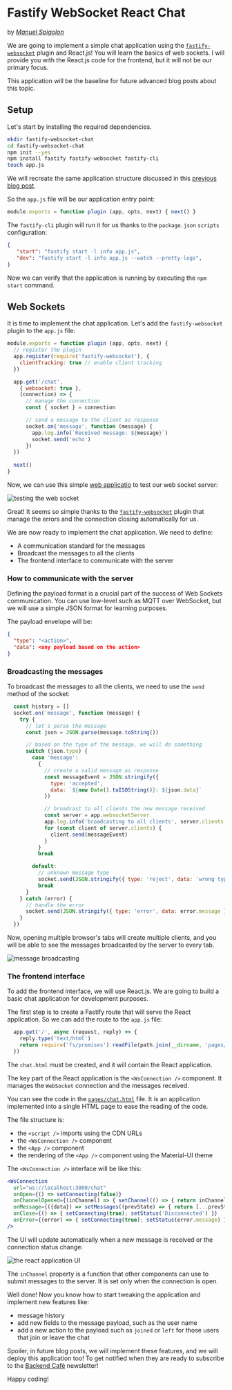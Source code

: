 
# Fastify WebSocket React Chat

by *[Manuel Spigolon](https://twitter.com/ManuEomm)*

We are going to implement a simple chat application using the [`fastify-websocket`](https://www.npmjs.com/package/fastify-websocket) plugin and React.js!
You will learn the basics of web sockets.
I will provide you with the React.js code for the frontend, but it will not be our primary focus.

This application will be the baseline for future advanced blog posts about this topic.

## Setup

Let's start by installing the required dependencies.

```sh
mkdir fastify-websocket-chat
cd fastify-websocket-chat
npm init --yes
npm install fastify fastify-websocket fastify-cli
touch app.js
```

We will recreate the same application structure discussed in this [previous blog post](https://backend.cafe/how-to-use-fastify-and-mongodb).

So the `app.js` file will be our application entry point:

```js
module.exports = function plugin (app, opts, next) { next() }
```

The `fastify-cli` plugin will run it for us thanks to the `package.json` `scripts` configuration:

```json
{
   "start": "fastify start -l info app.js",
   "dev": "fastify start -l info app.js --watch --pretty-logs",
}
```

Now we can verify that the application is running by executing the `npm start` command.

## Web Sockets

It is time to implement the chat application.
Let's add the `fastify-websocket` plugin to the `app.js` file:

```js
module.exports = function plugin (app, opts, next) {
  // register the plugin
  app.register(require('fastify-websocket'), {
    clientTracking: true // enable client tracking
  })

  app.get('/chat',
    { websocket: true },
    (connection) => {
      // manage the connection
      const { socket } = connection

      // send a message to the client as response
      socket.on('message', function (message) {
        app.log.info(`Received message: ${message}`)
        socket.send('echo')
      })
  })
  
  next()
}
```

Now, we can use this simple [web applicatio](http://livepersoninc.github.io/ws-test-page/) to test our web socket server:

![testing the web socket](./assets/ws-testing.png)

Great! It seems so simple thanks to the [`fastify-websocket`](https://www.npmjs.com/package/fastify-websocket) plugin that manage the errors and the connection closing automatically for us.

We are now ready to implement the chat application.
We need to define:

- A communication standard for the messages
- Broadcast the messages to all the clients
- The frontend interface to communicate with the server

### How to communicate with the server

Defining the payload format is a crucial part of the success of Web Sockets communication.
You can use low-level such as MQTT over WebSocket, but we will use a simple JSON format for learning purposes.

The payload envelope will be:

```json
{
  "type": "<action>",
  "data": <any payload based on the action>
}
```

### Broadcasting the messages

To broadcast the messages to all the clients, we need to use the `send` method of the socket:

```js
  const history = []
  socket.on('message', function (message) {
    try {
      // let's parse the message
      const json = JSON.parse(message.toString())

      // based on the type of the message, we will do something
      switch (json.type) {
        case 'message':
          {
            // create a valid message as response
            const messageEvent = JSON.stringify({
              type: 'accepted',
              data: `${new Date().toISOString()}: ${json.data}`
            })

            // broadcast to all clients the new message received
            const server = app.websocketServer
            app.log.info('broadcasting to all clients', server.clients.size)
            for (const client of server.clients) {
              client.send(messageEvent)
            }
          }
          break

        default:
          // unknown message type
          socket.send(JSON.stringify({ type: 'reject', data: 'wrong type' }))
          break
      }
    } catch (error) {
      // handle the error
      socket.send(JSON.stringify({ type: 'error', data: error.message }))
    }
  })
```

Now, opening multiple browser's tabs will create multiple clients, and you will be able to see the messages broadcasted by the server to every tab.

![message broadcasting](./assets/ws-broadcast.png)

### The frontend interface

To add the frontend interface, we will use React.js.
We are going to build a basic chat application for development purposes.

The first step is to create a Fastify route that will serve the React application.
So we can add the route to the `app.js` file:

```js
  app.get('/', async (request, reply) => {
    reply.type('text/html')
    return require('fs/promises').readFile(path.join(__dirname, 'pages/chat.html'))
  })
```

The `chat.html` must be created, and it will contain the React application.

The key part of the React application is the `<WsConnection />` component.
It manages the `WebSocket` connection and the messages received.

You can see the code in the [`pages/chat.html`](https://github.com/Eomm/fastify-websocket-chat) file.
It is an application implemented into a single HTML page to ease the reading of the code.

The file structure is:

- the `<script />` imports using the CDN URLs
- the `<WsConnection />` component
- the `<App />` component
- the rendering of the `<App />` component using the Material-UI theme

The `<WsConnection />` interface will be like this:

```jsx
<WsConnection
  url="ws://localhost:3000/chat"
  onOpen={() => setConnecting(false)}
  onChannelOpened={(inChannel) => { setChannel(() => { return inChannel }) }}
  onMessage={({data}) => setMessages((prevState) => { return [...prevState, data] })}
  onClose={() => { setConnecting(true); setStatus('Disconnected') }}
  onError={(error) => { setConnecting(true); setStatus(error.message) }}
/>
```

The UI will update automatically when a new message is received or the connection status change:

![the react application UI](./assets/ws-react-app.png)

The `inChannel` property is a function that other components can use to submit messages to the server.
It is set only when the connection is open.

Well done!
Now you know how to start tweaking the application and implement new features like:

- message history
- add new fields to the message payload, such as the user name
- add a new action to the payload such as `joined` or `left` for those users that join or leave the chat

Spoiler, in future blog posts, we will implement these features, and we will deploy this application too!
To get notified when they are ready to subscribe to the [Backend Café](https://backend.cafe/) newsletter!

Happy coding!
